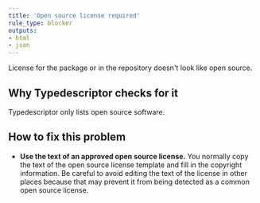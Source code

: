 ```yaml
---
title: 'Open source license required'
rule_type: blocker
outputs:
- html
- json
---
```


License for the package or in the repository doesn't look like open source.

## Why Typedescriptor checks for it

Typedescriptor only lists open source software.

## How to fix this problem

* **Use the text of an approved open source license.**  You normally copy the text of the open source license template and fill in the copyright information.  Be careful to avoid editing the text of the license in other places because that may prevent it from being detected as a common open source license.